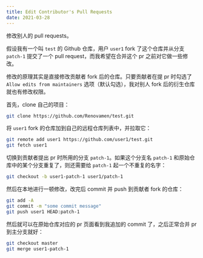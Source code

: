 ```yaml
---
title: Edit Contributor's Pull Requests
date: 2021-03-28
---
```


修改别人的 pull requests。

<!-- more -->

假设我有一个叫 `test` 的 Github 仓库，用户 `user1` fork 了这个仓库并从分支 `patch-1` 提交了一个 pull request，而我希望在合并这个 pr 之前对它做一些修改。

修改的原理其实是直接修改贡献者 fork 后的仓库。只要贡献者在提 pr 时勾选了 `Allow edits from maintainers` 选项（默认勾选），我对别人 fork 后的衍生仓库就也有修改权限。

首先，clone 自己的项目：

```bash
git clone https://github.com/Renovamen/test.git
```

将 `user1` fork 的仓库加到自己的远程仓库列表中，并拉取它：

```bash
git remote add user1 https://github.com/user1/test.git
git fetch user1
```

切换到贡献者提出 pr 时所用的分支 `patch-1`。如果这个分支名 `patch-1` 和原始仓库中的某个分支重复了，则还需要给 `patch-1` 起一个不重复的名字：

```bash
git checkout -b user1-patch-1 user1/patch-1
```

然后在本地进行一顿修改，改完后 commit 并 push 到贡献者 fork 的仓库：

```bash
git add -A
git commit -m "some commit message"
git push user1 HEAD:patch-1
```

然后就可以在原始仓库对应的 pr 页面看到我追加的 commit 了，之后正常合并 pr 到主分支就好：

```bash
git checkout master
git merge user1-patch-1
```
